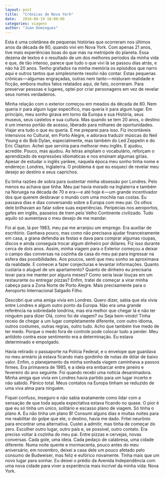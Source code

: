 ```yaml
---
layout: post
title:  "Crônicas de Nova York"
date:   2016-08-19 18:00:00
categories: viagens
author: "Juan Domingues"
---
```

Esta é uma coletânea de pequenas histórias que ocorreram nos últimos anos da década de 80, quando vivi em Nova York. Com apenas 21 anos, tive mais experiências boas do que más na metrópole do planeta. Essa dezena de textos é o resultado de um dos melhores períodos da minha vida e que, de tão intenso, parece que tudo o que vivi lá se passou dias atrás, e não há 20 anos. Tenho grafados na minha memória os episódios que narro aqui e outros tantos que simplesmente resolvi não contar. Estas pequenas crônicas — algumas engraçadas, outras nem tanto — misturam realidade e ficção, embora muitos fatos relatados aqui, de fato, ocorreram. Para preservar pessoas e lugares, optei por criar personagens em vez de revelar seus nomes verdadeiros.
<!--break-->

Minha relação com o exterior começou em meados da década de 80. Nem queria ir para algum lugar específico, mas queria ir para algum lugar. Em princípio, meu sonho girava em torno da Europa e sua História, seus museus, seus castelos e sua cultura. Mas quando se tem 20 anos, o destino é um imenso portão de acesso, liberado para milhares de oportunidades. Viajar era tudo o que eu queria. E me preparei para isso. Fiz incontáveis intensivos no Cultural, em Porto Alegre, e adorava traduzir músicas do Neil Young e do Bob Dylan, especialmente, mas também do Led Zeppelin e do Eric Clapton. Achei que serviria para melhorar meu inglês. E ajudou, acredite. Pouco, mas ajudou. As letras ampliam o vocabulário, reforçam o aprendizado de expressões idiomáticas e nos ensinam algumas gírias. Apesar de estudar o inglês yankee, naquela época meu sonho tinha nome e endereço: Londres, Inglaterra. O problema é que eu esqueci de revelar meu desejo ao destino e seus caprichos.

Eu tinha razões de sobra para sustentar minha obsessão por Londres. Pelo menos eu achava que tinha. Meu pai havia morado na Inglaterra e também na Noruega na década de 70 e era — e até hoje é — um grande incentivador dos que querem desbravar o mundo com uma mochila nas costas. Eu passava dias e dias conversando sobre a Europa com meu pai. Os olhos dele brilhavam ao falar sobre suas experiências. Peripécias nos aeroportos, gafes em inglês, passeios de trem pelo Velho Continente civilizado. Tudo aquilo só aumentava o meu desejo de me mandar.

Foi aí que, lá por 1983, meu pai me arranjou um emprego. Era auxiliar de escritório. Ganhava pouco, mas como não precisava ajudar financeiramente em casa, a grana defendia as festas e dava para comprar algumas roupas, discos e ainda conseguia trocar algum dinheiro por dólares. Fiz isso durante cerca de dois anos. Assim, minha viagem para o Exterior começou a deixar o campo das conversas na cozinha da casa do meu pai para ingressar na esfera das possibilidades. Aos poucos, senti que meu sonho se aproximava da realidade. E comecei a fazer conjecturas e levantar informações. Quanto custaria o aluguel de um apartamento? Quanto de dinheiro eu precisaria levar para me manter por alguns meses? Como seria lavar louças em um restaurante ou entregar pizzas? Enfim, tratei de começar a virar minha cabeça para a Zona Norte de Porto Alegre. Mais precisamente para o Aeroporto Internacional Salgado Filho.

Descobri que uma amiga vivia em Londres. Quero dizer, sabia que ela vivia entre Londres e algum outro ponto da Europa. Não era uma grande referência na sobriedade londrina, mas era melhor que chegar lá e não ter ninguém para dizer Olá, como foi de viagem? ou Seja bem-vindo! Tinha receio de chegar a um lugar completamente diferente, com outro idioma, outros costumes, outras regras, outro tudo. Acho que também tive medo de ter medo. Porque o medo fora de controle pode colocar tudo a perder. Meu antídoto contra esse sentimento era a determinação. Eu estava determinado e empolgado.

Havia retirado o passaporte na Polícia Federal, e o envelope que guardava no meu armário já estava ficando mais gordinho de notas de dólar de baixo valor. Enfim, o planejamento da minha sonhada viagem caminhava a passos firmes. Era primavera de 1985, e a ideia era embarcar entre janeiro e fevereiro do ano seguinte. Foi quando recebi uma notícia desanimadora. Minha amiga que vivia em Londres havia partido para um lugar incerto e não sabido. Pânico total. Meus contatos na Europa tinham se reduzido de uma viva alma para ninguém.

Fiquei confuso, inseguro e não sabia exatamente como lidar com a sensação de que toda aquela expectativa estava ficando no quase. O pior é que eu só tinha um único, solitário e escasso plano de viagem. Só tinha o plano A. Eu não tinha um plano B! Consumi alguns dias e muitas noites para me reabilitar do golpe que ele, o destino, havia me dado. Fritei neurônio para encontrar uma alternativa. Custei a admitir, mas tinha de começar do zero. Escolher outro lugar, outro país e, se possível, outro contato. Era preciso voltar à cozinha do meu pai. Entre pizzas e cervejas, novas conversas. Cada gole, uma ideia. Cada pedaço de calabresa, uma cidade diferente. Numa noite quente e mormacenta, pouco antes do meu aniversário, em novembro, deixei a casa dele um pouco afetado pelo consumo de Budweiser, mas feliz e eufórico novamente. Tinha mais que um novo lugar para sonhar. Eu deixei o prédio da Avenida Independência com uma nova cidade para viver a experiência mais incrível da minha vida: Nova York.
